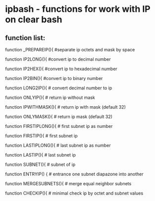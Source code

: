 # ipbash  - functions for work with IP on clear bash

## function list: 

function _PREPAREIP(){ #separate ip octets and mask by space

function IP2LONG(){ #convert ip to decimal number

function IP2HEX(){ #convert ip to hexadecimal number

function IP2BIN(){ #convert ip to binary number

function LONG2IP(){ # convert decimal number to ip

function ONLYIP(){ # return ip without mask

function IPWITHMASK(){ # return ip with mask (default 32)

function ONLYMASK(){ # return ip mask (default 32)

function FIRSTIPLONG(){ # first subnet ip as number

function FIRSTIP(){ # first subnet ip

function LASTIPLONG(){ # last subnet ip as number

function LASTIP(){ # last subnet ip

function SUBNET(){ # subnet of ip

function ENTRYIP() { # entrance one subnet diapazone  into another

function MERGESUBNETS(){ # merge equal neighbor subnets

function CHECKIP(){ # minimal check ip by octet and subnet values
